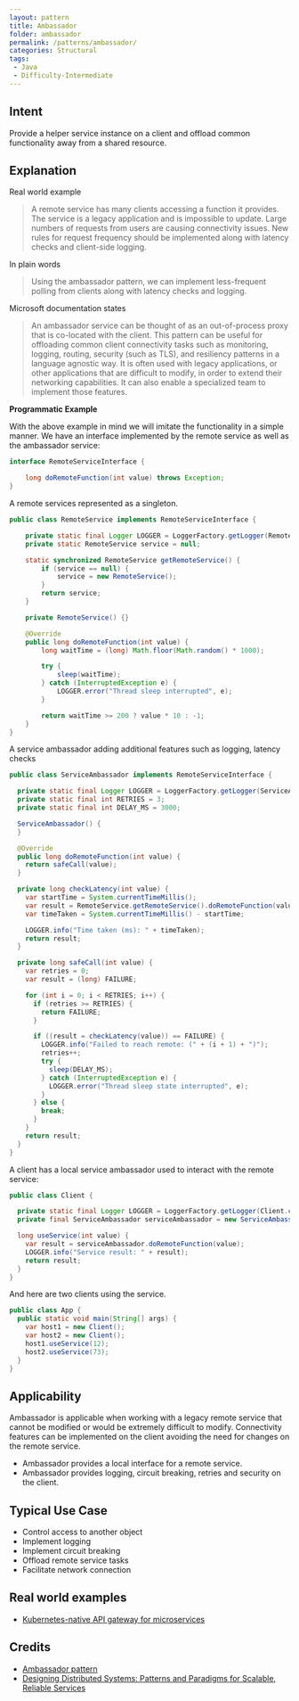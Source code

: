 ```yaml
---
layout: pattern
title: Ambassador
folder: ambassador
permalink: /patterns/ambassador/
categories: Structural
tags:
 - Java
 - Difficulty-Intermediate
---
```


## Intent
Provide a helper service instance on a client and offload common functionality away from a shared resource.

## Explanation
Real world example

> A remote service has many clients accessing a function it provides. The service is a legacy application and is impossible to update. Large numbers of requests from users are causing connectivity issues. New rules for request frequency should be implemented along with latency checks and client-side logging.

In plain words

> Using the ambassador pattern, we can implement less-frequent polling from clients along with latency checks and logging.

Microsoft documentation states

> An ambassador service can be thought of as an out-of-process proxy that is co-located with the client.
  This pattern can be useful for offloading common client connectivity tasks such as monitoring, logging, routing, security (such as TLS), and resiliency patterns in a language agnostic way. It is often used with legacy applications, or other applications that are difficult to modify, in order to extend their networking capabilities. It can also enable a specialized team to implement those features.

**Programmatic Example**

With the above example in mind we will imitate the functionality in a simple manner. We have an interface implemented by the remote service as well as the ambassador service:

```java
interface RemoteServiceInterface {

    long doRemoteFunction(int value) throws Exception;
}
```

A remote services represented as a singleton.

```java
public class RemoteService implements RemoteServiceInterface {

    private static final Logger LOGGER = LoggerFactory.getLogger(RemoteService.class);
    private static RemoteService service = null;

    static synchronized RemoteService getRemoteService() {
        if (service == null) {
            service = new RemoteService();
        }
        return service;
    }

    private RemoteService() {}

    @Override
    public long doRemoteFunction(int value) {
        long waitTime = (long) Math.floor(Math.random() * 1000);

        try {
            sleep(waitTime);
        } catch (InterruptedException e) {
            LOGGER.error("Thread sleep interrupted", e);
        }

        return waitTime >= 200 ? value * 10 : -1;
    }
}
```

A service ambassador adding additional features such as logging, latency checks

```java
public class ServiceAmbassador implements RemoteServiceInterface {

  private static final Logger LOGGER = LoggerFactory.getLogger(ServiceAmbassador.class);
  private static final int RETRIES = 3;
  private static final int DELAY_MS = 3000;

  ServiceAmbassador() {
  }

  @Override
  public long doRemoteFunction(int value) {
    return safeCall(value);
  }

  private long checkLatency(int value) {
    var startTime = System.currentTimeMillis();
    var result = RemoteService.getRemoteService().doRemoteFunction(value);
    var timeTaken = System.currentTimeMillis() - startTime;

    LOGGER.info("Time taken (ms): " + timeTaken);
    return result;
  }

  private long safeCall(int value) {
    var retries = 0;
    var result = (long) FAILURE;

    for (int i = 0; i < RETRIES; i++) {
      if (retries >= RETRIES) {
        return FAILURE;
      }

      if ((result = checkLatency(value)) == FAILURE) {
        LOGGER.info("Failed to reach remote: (" + (i + 1) + ")");
        retries++;
        try {
          sleep(DELAY_MS);
        } catch (InterruptedException e) {
          LOGGER.error("Thread sleep state interrupted", e);
        }
      } else {
        break;
      }
    }
    return result;
  }
}
```

A client has a local service ambassador used to interact with the remote service:

```java
public class Client {

  private static final Logger LOGGER = LoggerFactory.getLogger(Client.class);
  private final ServiceAmbassador serviceAmbassador = new ServiceAmbassador();

  long useService(int value) {
    var result = serviceAmbassador.doRemoteFunction(value);
    LOGGER.info("Service result: " + result);
    return result;
  }
}
```

And here are two clients using the service.

```java
public class App {
  public static void main(String[] args) {
    var host1 = new Client();
    var host2 = new Client();
    host1.useService(12);
    host2.useService(73);
  }
}
```

## Applicability
Ambassador is applicable when working with a legacy remote service that cannot
be modified or would be extremely difficult to modify. Connectivity features can
be implemented on the client avoiding the need for changes on the remote service.

* Ambassador provides a local interface for a remote service.
* Ambassador provides logging, circuit breaking, retries and security on the client.

## Typical Use Case

* Control access to another object
* Implement logging
* Implement circuit breaking
* Offload remote service tasks
* Facilitate network connection

## Real world examples

* [Kubernetes-native API gateway for microservices](https://github.com/datawire/ambassador)

## Credits

* [Ambassador pattern](https://docs.microsoft.com/en-us/azure/architecture/patterns/ambassador)
* [Designing Distributed Systems: Patterns and Paradigms for Scalable, Reliable Services](https://books.google.co.uk/books?id=6BJNDwAAQBAJ&pg=PT35&lpg=PT35&dq=ambassador+pattern+in+real+world&source=bl&ots=d2e7GhYdHi&sig=Lfl_MDnCgn6lUcjzOg4GXrN13bQ&hl=en&sa=X&ved=0ahUKEwjk9L_18rrbAhVpKcAKHX_KA7EQ6AEIWTAI#v=onepage&q=ambassador%20pattern%20in%20real%20world&f=false)
